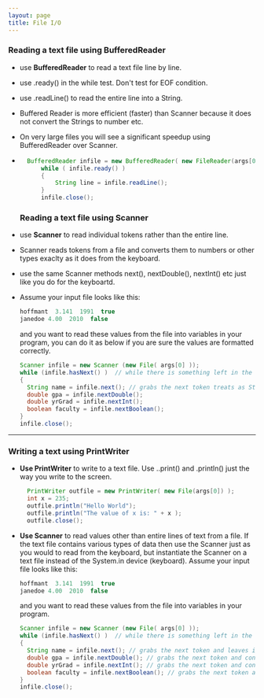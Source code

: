 ```yaml
---
layout: page
title: File I/O
---
```


### Reading a text file using BufferedReader

- use **BufferedReader** to read a text file line by line.

- use .ready() in the while test. Don't test for EOF condition.

- use .readLine() to read the entire line into a String.

- Buffered Reader is more efficient (faster) than Scanner because it does not convert the Strings to number etc.

- On very large files you will see a significant speedup using BufferedReader over Scanner.

- ```java
  	BufferedReader infile = new BufferedReader( new FileReader(args[0]) );
    	while ( infile.ready() )
    	{
    		String line = infile.readLine();
    	}
    	infile.close();
  ```

  	### Reading a text file using Scanner
  	
- use **Scanner** to read individual tokens rather than the entire line.

- Scanner reads tokens from a file and converts them to numbers or other types exaclty as it does from the keyboard.

- use the same Scanner methods next(), nextDouble(), nextInt() etc just like you do for the keyboartd.

- Assume your input file looks like this:

  ```java
  hoffmant  3.141  1991  true
  janedoe 4.00  2010  false
  ```

  and you want to read these values from the file into variables in your program, you can do it as below if you are sure the values are formatted correctly.

  ```java
  Scanner infile = new Scanner (new File( args[0] ));
  while (infile.hasNext() )  // while there is something left in the file to read (we ASSUME the file is formatted correctly)
  {
  	String name = infile.next(); // grabs the next token treats as String
  	double gpa = infile.nextDouble();
  	double yrGrad = infile.nextInt();
  	boolean faculty = infile.nextBoolean();
  }
  infile.close();
  ```

------

### Writing a text using PrintWriter

- **Use PrintWriter** to write to a text file. Use ..print() and .println() just the way you write to the screen.

  ```java
  	PrintWriter outfile = new PrintWriter( new File(args[0]) );
  	int x = 235;
  	outfile.println("Hello World");
  	outfile.println("The value of x is: " + x );
  	outfile.close();
  ```

- **Use Scanner** to read values other than entire lines of text from a file. If the text file contains various types of data then use the Scanner just as you would to read from the keyboard, but instantiate the Scanner on a text file instead of the System.in device (keyboard). Assume your input file looks like this:

  ```java
  hoffmant  3.141  1991  true
  janedoe 4.00  2010  false
  ```

  and you want to read these values from the file into variables in your program.

  ```java
  Scanner infile = new Scanner (new File( args[0] ));
  while (infile.hasNext() )  // while there is something left in the file to read (we ASSUME the file is formatted correctly)
  {
  	String name = infile.next(); // grabs the next token and leaves it as a String
  	double gpa = infile.nextDouble(); // grabs the next token and converts to double
  	double yrGrad = infile.nextInt(); // grabs the next token and converts to int
  	boolean faculty = infile.nextBoolean(); // grabs the next token and converts to boolean
  }
  infile.close();
  ```